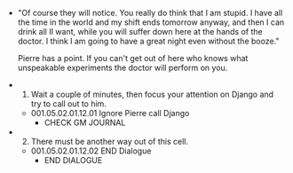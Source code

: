 - "Of course they will notice. You really do think that I am stupid. I have all the time in the world and my shift ends tomorrow anyway, and then I can drink all II want, while you will suffer down here at the hands of the doctor. I think I am going to have a great night even without the booze."
  
  Pierre has a point. If you can't get out of here who knows what unspeakable experiments the doctor will perform on you.
- 1. Wait a couple of minutes, then focus your attention on Django and try to call out to him.
	- 001.05.02.01.12.01 Ignore Pierre call Django
		- CHECK GM JOURNAL
- 2. There must be another way out of this cell.
	- 001.05.02.01.12.02 END Dialogue
		- END DIALOGUE